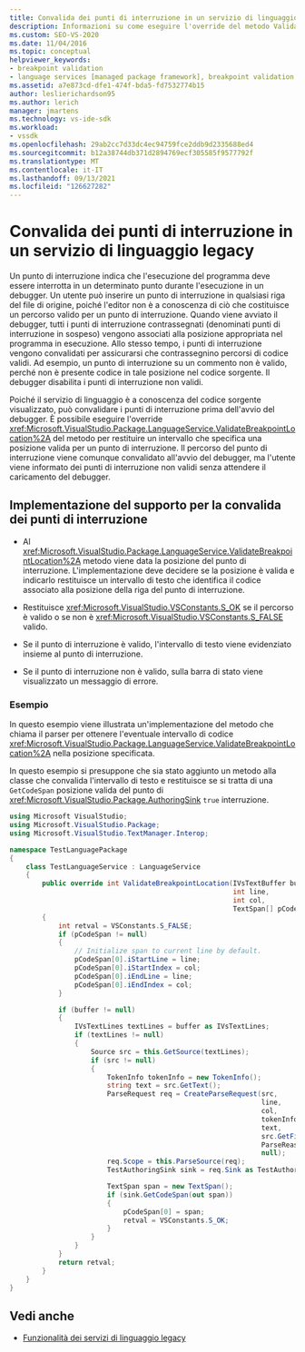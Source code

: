 ```yaml
---
title: Convalida dei punti di interruzione in un servizio di linguaggio legacy | Microsoft Docs
description: Informazioni su come eseguire l'override del metodo ValidateBreakpointLocation in un servizio di linguaggio legacy per convalidare i punti di interruzione prima dell'avvio del debugger.
ms.custom: SEO-VS-2020
ms.date: 11/04/2016
ms.topic: conceptual
helpviewer_keywords:
- breakpoint validation
- language services [managed package framework], breakpoint validation
ms.assetid: a7e873cd-dfe1-474f-bda5-fd7532774b15
author: leslierichardson95
ms.author: lerich
manager: jmartens
ms.technology: vs-ide-sdk
ms.workload:
- vssdk
ms.openlocfilehash: 29ab2cc7d33dc4ec94759fce2ddb9d2335688ed4
ms.sourcegitcommit: b12a38744db371d2894769ecf305585f9577792f
ms.translationtype: MT
ms.contentlocale: it-IT
ms.lasthandoff: 09/13/2021
ms.locfileid: "126627282"
---
```

# <a name="validating-breakpoints-in-a-legacy-language-service"></a>Convalida dei punti di interruzione in un servizio di linguaggio legacy
Un punto di interruzione indica che l'esecuzione del programma deve essere interrotta in un determinato punto durante l'esecuzione in un debugger. Un utente può inserire un punto di interruzione in qualsiasi riga del file di origine, poiché l'editor non è a conoscenza di ciò che costituisce un percorso valido per un punto di interruzione. Quando viene avviato il debugger, tutti i punti di interruzione contrassegnati (denominati punti di interruzione in sospeso) vengono associati alla posizione appropriata nel programma in esecuzione. Allo stesso tempo, i punti di interruzione vengono convalidati per assicurarsi che contrassegnino percorsi di codice validi. Ad esempio, un punto di interruzione su un commento non è valido, perché non è presente codice in tale posizione nel codice sorgente. Il debugger disabilita i punti di interruzione non validi.

 Poiché il servizio di linguaggio è a conoscenza del codice sorgente visualizzato, può convalidare i punti di interruzione prima dell'avvio del debugger. È possibile eseguire l'override <xref:Microsoft.VisualStudio.Package.LanguageService.ValidateBreakpointLocation%2A> del metodo per restituire un intervallo che specifica una posizione valida per un punto di interruzione. Il percorso del punto di interruzione viene comunque convalidato all'avvio del debugger, ma l'utente viene informato dei punti di interruzione non validi senza attendere il caricamento del debugger.

## <a name="implementing-support-for-validating-breakpoints"></a>Implementazione del supporto per la convalida dei punti di interruzione

- Al <xref:Microsoft.VisualStudio.Package.LanguageService.ValidateBreakpointLocation%2A> metodo viene data la posizione del punto di interruzione. L'implementazione deve decidere se la posizione è valida e indicarlo restituisce un intervallo di testo che identifica il codice associato alla posizione della riga del punto di interruzione.

- Restituisce <xref:Microsoft.VisualStudio.VSConstants.S_OK> se il percorso è valido o se non è <xref:Microsoft.VisualStudio.VSConstants.S_FALSE> valido.

- Se il punto di interruzione è valido, l'intervallo di testo viene evidenziato insieme al punto di interruzione.

- Se il punto di interruzione non è valido, sulla barra di stato viene visualizzato un messaggio di errore.

### <a name="example"></a>Esempio
 In questo esempio viene illustrata un'implementazione del metodo che chiama il parser per ottenere l'eventuale intervallo di codice <xref:Microsoft.VisualStudio.Package.LanguageService.ValidateBreakpointLocation%2A> nella posizione specificata.

 In questo esempio si presuppone che sia stato aggiunto un metodo alla classe che convalida l'intervallo di testo e restituisce se si tratta di una `GetCodeSpan` posizione valida del punto di <xref:Microsoft.VisualStudio.Package.AuthoringSink> `true` interruzione.

```csharp
using Microsoft VisualStudio;
using Microsoft.VisualStudio.Package;
using Microsoft.VisualStudio.TextManager.Interop;

namespace TestLanguagePackage
{
    class TestLanguageService : LanguageService
    {
        public override int ValidateBreakpointLocation(IVsTextBuffer buffer,
                                                       int line,
                                                       int col,
                                                       TextSpan[] pCodeSpan)
        {
            int retval = VSConstants.S_FALSE;
            if (pCodeSpan != null)
            {
                // Initialize span to current line by default.
                pCodeSpan[0].iStartLine = line;
                pCodeSpan[0].iStartIndex = col;
                pCodeSpan[0].iEndLine = line;
                pCodeSpan[0].iEndIndex = col;
            }

            if (buffer != null)
            {
                IVsTextLines textLines = buffer as IVsTextLines;
                if (textLines != null)
                {
                    Source src = this.GetSource(textLines);
                    if (src != null)
                    {
                        TokenInfo tokenInfo = new TokenInfo();
                        string text = src.GetText();
                        ParseRequest req = CreateParseRequest(src,
                                                              line,
                                                              col,
                                                              tokenInfo,
                                                              text,
                                                              src.GetFilePath(),
                                                              ParseReason.CodeSpan,
                                                              null);
                        req.Scope = this.ParseSource(req);
                        TestAuthoringSink sink = req.Sink as TestAuthoringSink;

                        TextSpan span = new TextSpan();
                        if (sink.GetCodeSpan(out span))
                        {
                            pCodeSpan[0] = span;
                            retval = VSConstants.S_OK;
                        }
                    }
                }
            }
            return retval;
        }
    }
}
```

## <a name="see-also"></a>Vedi anche
- [Funzionalità dei servizi di linguaggio legacy](../../extensibility/internals/legacy-language-service-features1.md)
